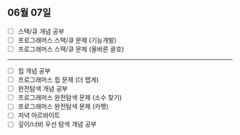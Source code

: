 ## 06월 07일

- [ ] 스택/큐 개념 공부
- [ ] 프로그래머스 스택/큐 문제 (기능개발)
- [ ] 프로그래머스 스택/큐 문제 (올바른 괄호)

---

- [ ] 힙 개념 공부
- [ ] 프로그래머스 힙 문제 (더 맵게)
- [ ] 완전탐색 개념 공부
- [ ] 프로그래머스 완전탐색 문제 (소수 찾기)
- [ ] 프로그래머스 완전탐색 문제 (카펫)
- [ ] 저녁 아르바이트
- [ ] 깊이/너비 우선 탐색 개념 공부